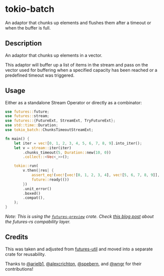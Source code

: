 # tokio-batch

An adaptor that chunks up elements and flushes them after a timeout or when the buffer is full.

## Description

An adaptor that chunks up elements in a vector.

This adaptor will buffer up a list of items in the stream and pass on the
vector used for buffering when a specified capacity has been reached
or a predefined timeout was triggered.

## Usage

Either as a standalone Stream Operator or directly as a combinator:
```rust
use futures::future;
use futures::stream;
use futures::{FutureExt, StreamExt, TryFutureExt};
use std::time::Duration;
use tokio_batch::ChunksTimeoutStreamExt;

fn main() {
    let iter = vec![0, 1, 2, 3, 4, 5, 6, 7, 8, 9].into_iter();
    let v = stream::iter(iter)
        .chunks_timeout(5, Duration::new(10, 0))
        .collect::<Vec<_>>();

    tokio::run(
        v.then(|res| {
            assert_eq!(vec![vec![0, 1, 2, 3, 4], vec![5, 6, 7, 8, 9]], res);
            future::ready(())
        })
        .unit_error()
        .boxed()
        .compat(),
    );
}
```

_Note: This is using the [`futures-preview`](https://crates.io/crates/futures-preview) crate.
Check [this blog post](https://rust-lang-nursery.github.io/futures-rs/blog/2019/04/18/compatibility-layer.html) about the futures-rs compability layer._

## Credits

This was taken and adjusted from [futures-util](
https://github.com/rust-lang-nursery/futures-rs/blob/4613193023dd4071bbd32b666e3b85efede3a725/futures-util/src/stream/chunks.rs) and moved into a separate crate for reusability.

Thanks to [@arielb1](https://github.com/arielb1), [@alexcrichton](https://github.com/alexcrichton/), [@spebern](https://github.com/spebern), and [@wngr](https://github.com/wngr) for their contributions!
